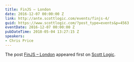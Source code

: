```yaml
---
title: FinJS – London
date: 2016-12-07 00:00:00 Z
link: http://ante.scottlogic.com/events/finjs-4/
guid: https://www.scottlogic.com/?post_type=events&p=4563
eventDate: 2016-12-07 00:00:00 Z
pubDateTime: 2018-05-04 13:27:15 Z
speakers:
- Chris Price
---
```


<p>The post <a rel="nofollow" href="http://ante.scottlogic.com/events/finjs-4/">FinJS &#8211; London</a> appeared first on <a rel="nofollow" href="http://ante.scottlogic.com">Scott Logic</a>.</p>